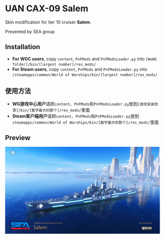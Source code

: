 ﻿# UAN CAX-09 Salem

Skin modification for tier 10 cruiser **Salem**. 

Presented by SEA group

## Installation
* **For WGC users**, copy `content`, `PnFMods` and `PnFModsLoader.py` into `[WoWS folder]/bin/[largest number]/res_mods/`
* **For Steam users**, copy `content`, `PnFMods` and `PnFModsLoader.py` into `/steamapps/common/World of Warships/bin/[largest number]/res_mods/`

## 使用方法
* **WG游戏中心用户**请把`content`、`PnFMods`和`PnFModsLoader.py`放到`[游戏安装目录]/bin/[数字最大的那个]/res_mods/`里面
* **Steam客户端用户**请把`content`、`PnFMods`和`PnFModsLoader.py`放到`steamapps/common/World of Warships/bin/[数字最大的那个]/res_mods/`里面

## Preview
![UAN-CAX-09-Salem-White](https://raw.githubusercontent.com/SEA-group/UAN-CAX-09-Salem-White/master/Affiche.png)